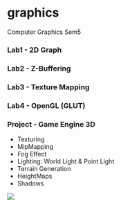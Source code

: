 # graphics
Computer Graphics Sem5

### Lab1 - 2D Graph
### Lab2 - Z-Buffering
### Lab3 - Texture Mapping
### Lab4 - OpenGL (GLUT)
### Project - Game Engine 3D
* Texturing
* MipMapping
* Fog Effect
* Lighting: World Light & Point Light
* Terrain Generation 
* HeightMaps
* Shadows


![](ggengineproject.gif)

